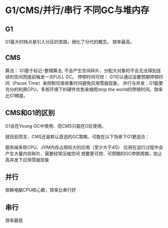 # G1/CMS/并行/串行 不同GC与堆内存 #
## G1 #
G1最大的特点是引入分区的思路，弱化了分代的概念。
效率最高。
## CMS ##
算法： G1基于标记-整理算法, 不会产生空间碎片，分配大对象时不会无法得到连续的空间而提前触发一次FULL GC。
停顿时间可控： G1可以通过设置预期停顿时间（Pause Time）来控制垃圾收集时间避免应用雪崩现象。
并行与并发：G1能更充分的利用CPU，多核环境下的硬件优势来缩短stop the world的停顿时间。效率比G1稍差。
##  CMS和G1的区别 ##
G1会在Young GC中使用、而CMS只能在O区使用。


就目前而言、CMS还是默认首选的GC策略、可能在以下场景下G1更适合：

服务端多核CPU、JVM内存占用较大的应用（至少大于4G）
应用在运行过程中会产生大量内存碎片、需要经常压缩空间
想要更可控、可预期的GC停顿周期，防止高并发下应用雪崩现象
 
## 并行 ##
依赖电脑CPU核心数，效率比串行好

## 串行 ##
效率最低

